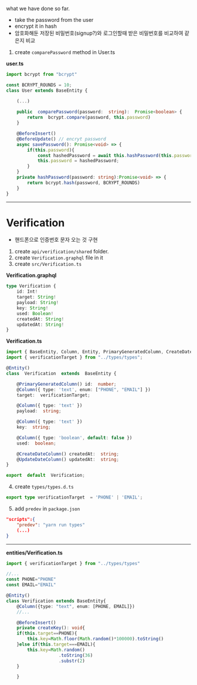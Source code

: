 what we have done so far.
- take the password from the user
- encrypt it in hash
- 암호화해둔 저장된 비밀번호(signup?)와 로그인할때 받은 비밀번호를 비교하여 같은지 비교

1. create `comparePassword` method in User.ts

**user.ts**
```typescript
import bcrypt from "bcrypt"

const BCRYPT_ROUNDS = 10;
class User extends BaseEntity {

	(...)
	
	public  comparePassword(password:  string):  Promise<boolean> {
		return  bcrypt.compare(password, this.password)
	}

	@BeforeInsert()
	@BeforeUpdate() // encryt password
	async savePassword(): Promise<void> => {
		if(this.password){
			const hashedPassword = await this.hashPassword(this.password)
			this.password = hashedPassword;
		}
	}
	private hashPassword(password: string):Promise<void> => {
		return bcrypt.hash(password, BCRYPT_ROUNDS)
	}
}
```

-------------------
# Verification
- 핸드폰으로 인증번호 문자 오는 것 구현
1. create `api/verification/shared` folder.
2. create `Verification.graphql` file in it
3. create `src/Verification.ts`

**Verification.graphql**
```typescript
type Verification {
	id: Int!
	target: String!
	payload: String!
	key: String!
	used: Boolean!
	createdAt: String!
	updatedAt: String!
}

```
**Verification.ts**
```typescript
import { BaseEntity, Column, Entity, PrimaryGeneratedColumn, CreateDateColumn, UpdateDateColumn } from  'typeorm';
import { verificationTarget } from "../types/types";

@Entity()
class  Verification  extends  BaseEntity {

	@PrimaryGeneratedColumn() id:  number;
	@Column({ type: 'text', enum: ["PHONE", "EMAIL"] })
	target:  verificationTarget;

	@Column({ type: 'text' })
	payload:  string;

	@Column({ type: 'text' })
	key:  string;

	@Column({ type: 'boolean', default: false })
	used:  boolean;

	@CreateDateColumn() createdAt:  string;
	@UpdateDateColumn() updatedAt:  string;
}

export  default  Verification;
```

4. create `types/types.d.ts`
```typescript
export type verificationTarget  = 'PHONE' | 'EMAIL';
```

5. add `predev` in `package.json`
```json
"scripts":{
	"predev": "yarn run types"
	(...)
}
```

-----------
**entities/Verification.ts**
```typescript
import { verificationTarget } from "../types/types"

//...
const PHONE="PHONE"
const EMAIL="EMAIL"

@Entity()
class Verification extends BaseEntity{
	@Column({type: "text", enum: [PHONE, EMAIL]})
	//...

	@BeforeInsert()
	private createKey(): void{
	if(this.target==PHONE){
		this.key=Math.floor(Math.random()*100000).toString()
	}else if(this.target===EMAIL){
		this.key=Math.random()
					.toString(36)
					.substr(2)
	}

	}

```
<!--stackedit_data:
eyJoaXN0b3J5IjpbLTIwNjMwNjE3NjIsLTE2NjU4NjAwMjksLT
gzNTgzOTUxMCwtMTE2MjEyNzUwN119
-->